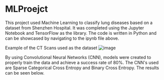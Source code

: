 # MLProejct
This project used Machine Learning to classify lung diseases 
based on a dataset from Shenzhen Hospital. 
It was completed using the Jupyter Notebook 
and TensorFlow as the library. The code is written in Python 
and can be showcased by navigating to the ipynb file above.

Example of the CT Scans used as the dataset
![image](https://user-images.githubusercontent.com/72590383/143768581-aa26bfaf-1502-40ac-849f-4d4607559922.png)


By using Convolutional Neural Networks (CNN), 
models were created to properly train the data and achieve a success rate of 80%. 
The CNN's used are Sparse Categorical Cross Entropy and Binary Cross Entropy. 
The results can be seen below. 



